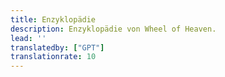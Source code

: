```yaml
---
title: Enzyklopädie
description: Enzyklopädie von Wheel of Heaven.
lead: ''
translatedby: ["GPT"]
translationrate: 10
---
```

